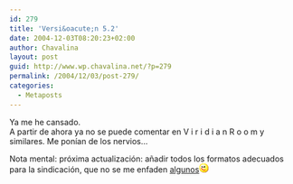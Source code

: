 ```yaml
---
id: 279
title: 'Versi&oacute;n 5.2'
date: 2004-12-03T08:20:23+02:00
author: Chavalina
layout: post
guid: http://www.wp.chavalina.net/?p=279
permalink: /2004/12/03/post-279/
categories:
  - Metaposts
---
```

Ya me he cansado.  
A partir de ahora ya no se puede comentar en V i r i d i a n R o o m y similares. Me pon&iacute;an de los nervios…

Nota mental: pr&oacute;xima actualizaci&oacute;n: a&ntilde;adir todos los formatos adecuados para la sindicaci&oacute;n, que no se me enfaden <a href="http://www.minid.net/archivos/categorias/opiniones/50_cosas_que_me_molestan_de_los_blogs_en_general.php" target="_blank">algunos</a>![emo](/imagenes/emoticonos/guino.gif)